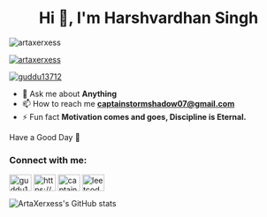 <h1 align="center">Hi 👋, I'm Harshvardhan Singh</h1>

<p align="left"> <img src="https://komarev.com/ghpvc/?username=artaxerxess&label=Profile%20views&color=0e75b6&style=flat" alt="artaxerxess" /> </p>

<p align="left"> <a href="https://github.com/ryo-ma/github-profile-trophy"><img src="https://github-profile-trophy.vercel.app/?username=artaxerxess" alt="artaxerxess" /></a> </p>

<p align="left"> <a href="https://twitter.com/guddu13712" target="blank"><img src="https://img.shields.io/twitter/follow/guddu13712?logo=twitter&style=for-the-badge" alt="guddu13712" /></a> </p>

- 💬 Ask me about **Anything**
- 📫 How to reach me **captainstormshadow07@gmail.com**
- ⚡ Fun fact **Motivation comes and goes, Discipline is Eternal.**

Have a Good Day :pray:

<h3 align="left">Connect with me:</h3>
<p align="left">
<a href="https://twitter.com/guddu13712" target="blank"><img align="center" src="https://raw.githubusercontent.com/rahuldkjain/github-profile-readme-generator/master/src/images/icons/Social/twitter.svg" alt="guddu13712" height="30" width="40" /></a>
<a href="https://linkedin.com/in/https://www.linkedin.com/in/harshvardhan-singh-6a16a021b/" target="blank"><img align="center" src="https://raw.githubusercontent.com/rahuldkjain/github-profile-readme-generator/master/src/images/icons/Social/linked-in-alt.svg" alt="https://www.linkedin.com/in/harshvardhan-singh-6a16a021b/" height="30" width="40" /></a>
<a href="https://www.hackerrank.com/captainstormsha1" target="blank"><img align="center" src="https://raw.githubusercontent.com/rahuldkjain/github-profile-readme-generator/master/src/images/icons/Social/hackerrank.svg" alt="captainstormsha1" height="30" width="40" /></a>
<a href="https://www.leetcode.com/leetcode.com/artaxerxes" target="blank"><img align="center" src="https://raw.githubusercontent.com/rahuldkjain/github-profile-readme-generator/master/src/images/icons/Social/leet-code.svg" alt="leetcode.com/artaxerxes" height="30" width="40" /></a>
</p>

![ArtaXerxess's GitHub stats](https://github-readme-stats.vercel.app/api?username=ArtaXerxess&show_icons=true&theme=tokyonight)


